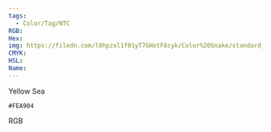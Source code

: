 ```yaml
---
tags:
  - Color/Tag/NTC
RGB:
Hex:
img: https://filedn.com/l0hpzxl1f01yT7GHxtF8cyk/Color%20Snake/standard_csv_to_svg/%23/FEA904.svg
CMYK:
HSL:
Name:
---
```

Yellow Sea
```palette
#FEA904
```
RGB
